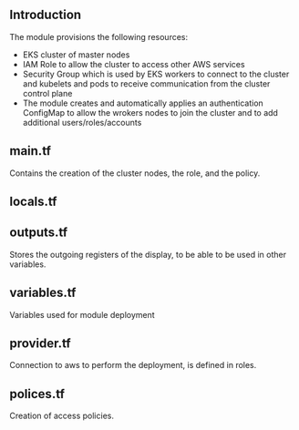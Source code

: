 ## Introduction

The module provisions the following resources:

- EKS cluster of master nodes
- IAM Role to allow the cluster to access other AWS services
- Security Group which is used by EKS workers to connect to the cluster and kubelets and pods to receive communication from the cluster control plane
- The module creates and automatically applies an authentication ConfigMap to allow the wrokers nodes to join the cluster and to add additional users/roles/accounts

## main.tf

Contains the creation of the cluster nodes, the role, and the policy.


## locals.tf


## outputs.tf

Stores the outgoing registers of the display, to be able to be used in other variables.


## variables.tf

Variables used for module deployment


## provider.tf

Connection to aws to perform the deployment, is defined in roles.

## polices.tf

Creation of access policies.

